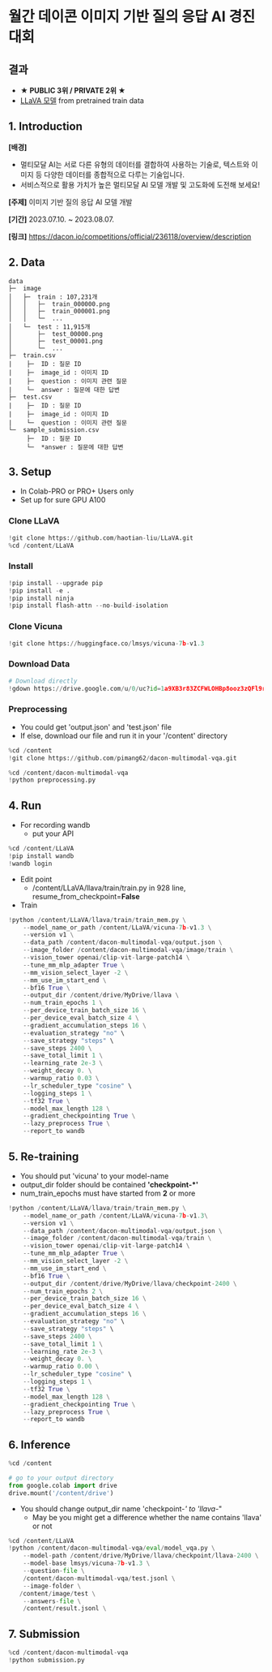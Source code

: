 # 월간 데이콘 이미지 기반 질의 응답 AI 경진대회
## 결과
* **★ PUBLIC 3위 / PRIVATE 2위 ★** 
* [LLaVA 모델](https://github.com/haotian-liu/LLaVA) from pretrained train data 

## 1. Introduction
**[배경]**
* 멀티모달 AI는 서로 다른 유형의 데이터를 결합하여 사용하는 기술로, 텍스트와 이미지 등 다양한 데이터를 종합적으로 다루는 기술입니다.
* 서비스적으로 활용 가치가 높은 멀티모달 AI 모델 개발 및 고도화에 도전해 보세요!

**[주제]** 이미지 기반 질의 응답 AI 모델 개발

**[기간]** 2023.07.10. ~ 2023.08.07.

**[링크]** https://dacon.io/competitions/official/236118/overview/description

## 2. Data
```
data
├─  image
│   ├─  train : 107,231개
│   │   ├─  train_000000.png
│   │   ├─  train_000001.png
│   │   └─  ...
│   └─  test : 11,915개
│       ├─  test_00000.png
│       ├─  test_00001.png
│       └─  ...
├─  train.csv
|    ├─  ID : 질문 ID
|    ├─  image_id : 이미지 ID
|    ├─  question : 이미지 관련 질문
|    └─  answer : 질문에 대한 답변
├─  test.csv
|    ├─  ID : 질문 ID
|    ├─  image_id : 이미지 ID
|    └─  question : 이미지 관련 질문
└─  sample_submission.csv
     ├─  ID : 질문 ID
     └─  *answer : 질문에 대한 답변
```

## 3. Setup
* In Colab-PRO or PRO+ Users only
* Set up for sure GPU A100

### Clone LLaVA
```python
!git clone https://github.com/haotian-liu/LLaVA.git
%cd /content/LLaVA
```

### Install
```python
!pip install --upgrade pip
!pip install -e .
!pip install ninja
!pip install flash-attn --no-build-isolation
```

### Clone Vicuna
```python
!git clone https://huggingface.co/lmsys/vicuna-7b-v1.3
```

### Download Data
```python
# Download directly
!gdown https://drive.google.com/u/0/uc?id=1a9XB3r83ZCFWLOHBp8ooz3zQFl9rEIei&export=download
```

### Preprocessing
* You could get 'output.json' and 'test.json' file
* If else, download our file and run it in your '/content' directory
```python
%cd /content
!git clone https://github.com/pimang62/dacon-multimodal-vqa.git

%cd /content/dacon-multimodal-vqa
!python preprocessing.py
```

## 4. Run
* For recording wandb
  * put your API
```python
%cd /content/LLaVA
!pip install wandb
!wandb login
```

* Edit point
  * /content/LLaVA/llava/train/train.py in 928 line, resume_from_checkpoint=**False**
* Train
```python
!python /content/LLaVA/llava/train/train_mem.py \
    --model_name_or_path /content/LLaVA/vicuna-7b-v1.3 \
    --version v1 \
    --data_path /content/dacon-multimodal-vqa/output.json \
    --image_folder /content/dacon-multimodal-vqa/image/train \
    --vision_tower openai/clip-vit-large-patch14 \
    --tune_mm_mlp_adapter True \
    --mm_vision_select_layer -2 \
    --mm_use_im_start_end \
    --bf16 True \
    --output_dir /content/drive/MyDrive/llava \
    --num_train_epochs 1 \
    --per_device_train_batch_size 16 \
    --per_device_eval_batch_size 4 \
    --gradient_accumulation_steps 16 \
    --evaluation_strategy "no" \
    --save_strategy "steps" \
    --save_steps 2400 \
    --save_total_limit 1 \
    --learning_rate 2e-3 \
    --weight_decay 0. \
    --warmup_ratio 0.03 \
    --lr_scheduler_type "cosine" \
    --logging_steps 1 \
    --tf32 True \
    --model_max_length 128 \
    --gradient_checkpointing True \
    --lazy_preprocess True \
    --report_to wandb
```

## 5. Re-training
* You should put 'vicuna' to your model-name
* output_dir folder should be contained **'checkpoint-*'**
* num_train_epochs must have started from **2** or more

```python
!python /content/LLaVA/llava/train/train_mem.py \
    --model_name_or_path /content/LLaVA/vicuna-7b-v1.3\
    --version v1 \
    --data_path /content/dacon-multimodal-vqa/output.json \
    --image_folder /content/dacon-multimodal-vqa/train \
    --vision_tower openai/clip-vit-large-patch14 \
    --tune_mm_mlp_adapter True \
    --mm_vision_select_layer -2 \
    --mm_use_im_start_end \
    --bf16 True \
    --output_dir /content/drive/MyDrive/llava/checkpoint-2400 \
    --num_train_epochs 2 \
    --per_device_train_batch_size 16 \
    --per_device_eval_batch_size 4 \
    --gradient_accumulation_steps 16 \
    --evaluation_strategy "no" \
    --save_strategy "steps" \
    --save_steps 2400 \
    --save_total_limit 1 \
    --learning_rate 2e-3 \
    --weight_decay 0. \
    --warmup_ratio 0.00 \
    --lr_scheduler_type "cosine" \
    --logging_steps 1 \
    --tf32 True \
    --model_max_length 128 \
    --gradient_checkpointing True \
    --lazy_preprocess True \
    --report_to wandb
```
  
## 6. Inference

```python
%cd /content

# go to your output directory
from google.colab import drive
drive.mount('/content/drive')
```

* You should change output_dir name 'checkpoint-*' to 'llava-*"
  * May be you might get a difference whether the name contains 'llava' or not

```python
%cd /content/LLaVA
!python /content/dacon-multimodal-vqa/eval/model_vqa.py \
    --model-path /content/drive/MyDrive/llava/checkpoint/llava-2400 \
    --model-base lmsys/vicuna-7b-v1.3 \
    --question-file \
    /content/dacon-multimodal-vqa/test.jsonl \
    --image-folder \
   /content/image/test \
    --answers-file \
    /content/result.jsonl \
```

## 7. Submission
```python
%cd /content/dacon-multimodal-vqa
!python submission.py
```
